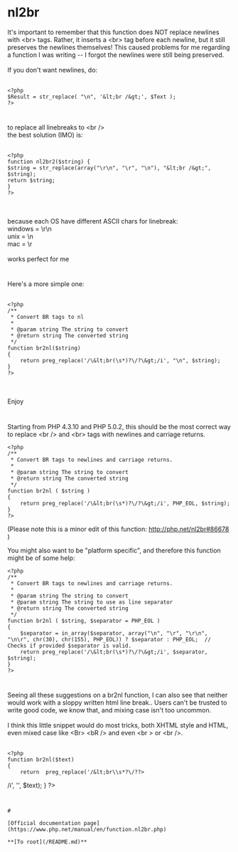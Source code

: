 # nl2br



It&apos;s important to remember that this function does NOT replace newlines with &lt;br&gt; tags. Rather, it inserts a &lt;br&gt; tag before each newline, but it still preserves the newlines themselves! This caused problems for me regarding a function I was writing -- I forgot the newlines were still being preserved.<br><br>If you don&apos;t want newlines, do:<br><br>

```
<?php
$Result = str_replace( "\n", '&lt;br /&gt;', $Text );
?>
```
  

#

to replace all linebreaks to &lt;br /&gt;<br>the best solution (IMO) is:<br><br>

```
<?php
function nl2br2($string) {
$string = str_replace(array("\r\n", "\r", "\n"), "&lt;br /&gt;", $string);
return $string;
}
?>
```
<br><br>because each OS have different ASCII chars for linebreak:<br>windows = \r\n<br>unix = \n<br>mac = \r<br><br>works perfect for me  

#

Here&apos;s a more simple one:<br><br>

```
<?php
/**
 * Convert BR tags to nl
 *
 * @param string The string to convert
 * @return string The converted string
 */
function br2nl($string)
{
    return preg_replace('/\&lt;br(\s*)?\/?\&gt;/i', "\n", $string);
}
?>
```
<br><br>Enjoy  

#

Starting from PHP 4.3.10 and PHP 5.0.2, this should be the most correct way to replace &lt;br /&gt; and &lt;br&gt; tags with newlines and carriage returns.<br>

```
<?php
/**
 * Convert BR tags to newlines and carriage returns.
 *
 * @param string The string to convert
 * @return string The converted string
 */
function br2nl ( $string )
{
    return preg_replace('/\&lt;br(\s*)?\/?\&gt;/i', PHP_EOL, $string);
}
?>
```

(Please note this is a minor edit of this function: http://php.net/nl2br#86678 )

You might also want to be "platform specific", and therefore this function might be of some help:


```
<?php
/**
 * Convert BR tags to newlines and carriage returns.
 *
 * @param string The string to convert
 * @param string The string to use as line separator
 * @return string The converted string
 */
function br2nl ( $string, $separator = PHP_EOL )
{
    $separator = in_array($separator, array("\n", "\r", "\r\n", "\n\r", chr(30), chr(155), PHP_EOL)) ? $separator : PHP_EOL;  // Checks if provided $separator is valid.
    return preg_replace('/\&lt;br(\s*)?\/?\&gt;/i', $separator, $string);
}
?>
```
  

#

Seeing all these suggestions on a br2nl function, I can also see that neither would work with a sloppy written html line break.. Users can&apos;t be trusted to write good code, we know that, and mixing case isn&apos;t too uncommon.<br><br>I think this little snippet would do most tricks, both XHTML style and HTML, even mixed case like &lt;Br&gt; &lt;bR /&gt; and even &lt;br            &gt; or &lt;br     /&gt;.<br><br>

```
<?php
function br2nl($text)
{
    return  preg_replace('/&lt;br\\s*?\/??>
```
/i', '', $text);
}
?>
```
  

#

[Official documentation page](https://www.php.net/manual/en/function.nl2br.php)

**[To root](/README.md)**